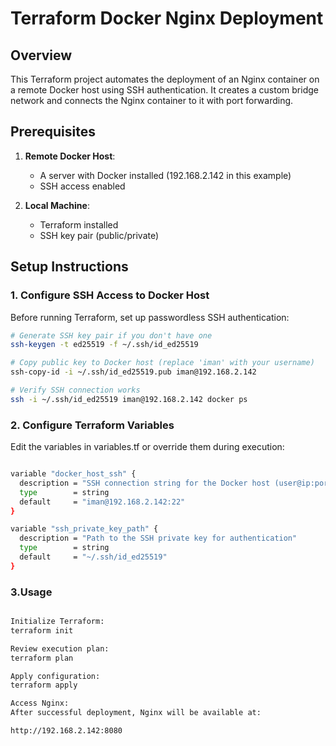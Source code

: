 # Terraform Docker Nginx Deployment

## Overview
This Terraform project automates the deployment of an Nginx container on a remote Docker host using SSH authentication. It creates a custom bridge network and connects the Nginx container to it with port forwarding.

## Prerequisites

1. **Remote Docker Host**:
   - A server with Docker installed (192.168.2.142 in this example)
   - SSH access enabled

2. **Local Machine**:
   - Terraform installed
   - SSH key pair (public/private)

## Setup Instructions

### 1. Configure SSH Access to Docker Host
Before running Terraform, set up passwordless SSH authentication:

```bash
# Generate SSH key pair if you don't have one
ssh-keygen -t ed25519 -f ~/.ssh/id_ed25519

# Copy public key to Docker host (replace 'iman' with your username)
ssh-copy-id -i ~/.ssh/id_ed25519.pub iman@192.168.2.142

# Verify SSH connection works
ssh -i ~/.ssh/id_ed25519 iman@192.168.2.142 docker ps
```

### 2. Configure Terraform Variables
Edit the variables in variables.tf or override them during execution:
```bash

variable "docker_host_ssh" {
  description = "SSH connection string for the Docker host (user@ip:port)"
  type        = string
  default     = "iman@192.168.2.142:22"
}

variable "ssh_private_key_path" {
  description = "Path to the SSH private key for authentication"
  type        = string
  default     = "~/.ssh/id_ed25519"
}
```

### 3.Usage
```bash

Initialize Terraform:
terraform init

Review execution plan:
terraform plan

Apply configuration:
terraform apply

Access Nginx:
After successful deployment, Nginx will be available at:

http://192.168.2.142:8080
```

